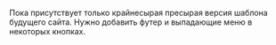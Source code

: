 Пока присутствует только крайнесырая пресырая версия шаблона будущего сайта.
Нужно добавить футер и выпадающие меню в некоторых кнопках.
